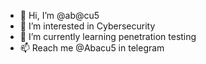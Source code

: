 - 👋 Hi, I’m @ab@cu5
- 👀 I’m interested in Cybersecurity
- 🌱 I’m currently learning  penetration testing
- 📫 Reach me @Abacu5 in telegram


